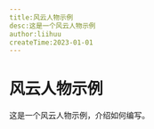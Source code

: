 ```yaml
---
title:风云人物示例
desc:这是一个风云人物示例
author:liihuu
createTime:2023-01-01
---
```


# 风云人物示例
这是一个风云人物示例，介绍如何编写。

